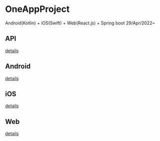 # OneAppProject
Android(Kotlin) + iOS(Swift) + Web(React.js) + Spring boot
29/Apr/2022~

## API
[details](https://github.com/ParkJong-Hun/OneAppProject/issues/1)

## Android
[details](https://github.com/ParkJong-Hun/OneAppProject/issues/2)

## iOS
[details](https://github.com/ParkJong-Hun/OneAppProject/issues/3)

## Web
[details](https://github.com/ParkJong-Hun/OneAppProject/issues/4)
